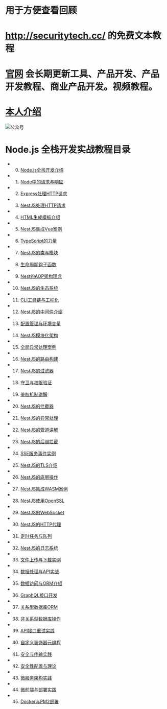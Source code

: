# 用于方便查看回顾
# http://securitytech.cc/ 的免费文本教程


# [官网](securitytech.cc) 会长期更新工具、产品开发、产品开发教程、商业产品开发。视频教程。

# [本人介绍](http://securitytech.cc/about)

![公众号](https://github.com/haidragon/haidragon/blob/main/gzh.png)


# Node.js 全栈开发实战教程目录
 
* 0. [Node.js全栈开发介绍](./0.md)
* 1. [Node中的请求与响应](./1.md)
* 2. [Express处理HTTP请求](./2.md)
* 3. [NestJS处理HTTP请求](./3.md)
* 4. [HTML生成模板介绍](./4.md)
* 5. [NestJS集成Vue案例](./5.md)
* 6. [TypeScript的力量](./6.md)
* 7. [NestJS的类与模块](./7.md)
* 8. [生命周期钩子函数](./8.md)
* 9. [Nest的AOP架构理念](./9.md)
* 10. [NestJS的生态系统](./10.md)
* 11. [CLI工具链与工程化](./11.md)
* 12. [NestJS的中间件介绍](./12.md)
* 13. [配置管理与环境变量](./13.md)
* 14. [NestJS模块化架构](./14.md)
* 15. [全局异常处理案例](./15.md)
* 16. [NestJS的路由构建](./16.md)
* 17. [NestJS的过滤器](./17.md)
* 18. [守卫与权限验证](./18.md)
* 19. [鉴权机制讲解](./19.md)
* 20. [NestJS的拦截器](./20.md)
* 21. [NestJS的异常处理](./21.md)
* 22. [NestJS的管道讲解](./22.md)
* 23. [NestJS的后缀拦截](./23.md)
* 24. [SSE服务事件实例](./24.md)
* 25. [NestJS的TLS介绍](./25.md)
* 26. [NestJS的底层操作](./26.md)
* 27. [NestJS集成WASM案例](./27.md)
* 28. [NestJS使用OpenSSL](./28.md)
* 29. [NestJS的WebSocket](./29.md)
* 30. [NestJS的HTTP代理](./30.md)
* 31. [定时任务与队列](./31.md)
* 32. [NestJS的日志系统](./32.md)
* 33. [文件上传与下载实例](./33.md)
* 34. [数据处理与API实战](./34.md)
* 35. [数据访问与ORM介绍](./35.md)
* 36. [GraphQL接口开发](./36.md)
* 37. [关系型数据库ORM](./37.md)
* 38. [非关系型数据库操作](./38.md)
* 39. [API接口重试实践](./39.md)
* 40. [自定义装饰器元编程](./40.md)
* 41. [安全与传输实践](./41.md)
* 42. [安全性配置与理论](./42.md)
* 43. [微服务架构实践](./43.md)
* 44. [微前端与部署实践](./44.md)
* 45. [Docker与PM2部署](./45.md)
